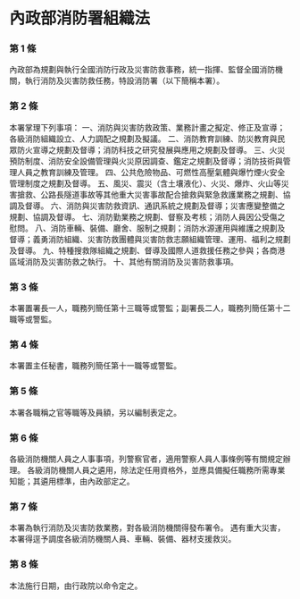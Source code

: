 # 內政部消防署組織法

### 第 1 條

內政部為規劃與執行全國消防行政及災害防救事務，統一指揮、監督全國消防機關，執行消防及災害防救任務，特設消防署（以下簡稱本署）。

### 第 2 條

本署掌理下列事項：
一、消防與災害防救政策、業務計畫之擬定、修正及宣導；各級消防組織設立、人力調配之規劃及擬議。
二、消防教育訓練、防災教育與民眾防火宣導之規劃及督導；消防科技之研究發展與應用之規劃及督導。
三、火災預防制度、消防安全設備管理與火災原因調查、鑑定之規劃及督導；消防技術與管理人員之教育訓練及管理。
四、公共危險物品、可燃性高壓氣體與爆竹煙火安全管理制度之規劃及督導。
五、風災、震災（含土壤液化）、火災、爆炸、火山等災害搶救、公路長隧道事故等其他重大災害事故配合搶救與緊急救護業務之規劃、協調及督導。
六、消防與災害防救資訊、通訊系統之規劃及督導；災害應變整備之規劃、協調及督導。
七、消防勤業務之規劃、督察及考核；消防人員因公受傷之慰問。
八、消防車輛、裝備、廳舍、服制之規劃；消防水源運用與維護之規劃及督導；義勇消防組織、災害防救團體與災害防救志願組織管理、運用、福利之規劃及督導。
九、特種搜救隊組織之規劃、督導及國際人道救援任務之參與；各商港區域消防及災害防救之執行。
十、其他有關消防及災害防救事項。

### 第 3 條

本署置署長一人，職務列簡任第十三職等或警監；副署長二人，職務列簡任第十二職等或警監。

### 第 4 條

本署置主任秘書，職務列簡任第十一職等或警監。

### 第 5 條

本署各職稱之官等職等及員額，另以編制表定之。

### 第 6 條

各級消防機關人員之人事事項，列警察官者，適用警察人員人事條例等有關規定辦理。
各級消防機關人員之遴用，除法定任用資格外，並應具備擬任職務所需專業知能；其遴用標準，由內政部定之。

### 第 7 條

本署為執行消防及災害防救業務，對各級消防機關得發布署令。
遇有重大災害，本署得逕予調度各級消防機關人員、車輛、裝備、器材支援救災。

### 第 8 條

本法施行日期，由行政院以命令定之。
